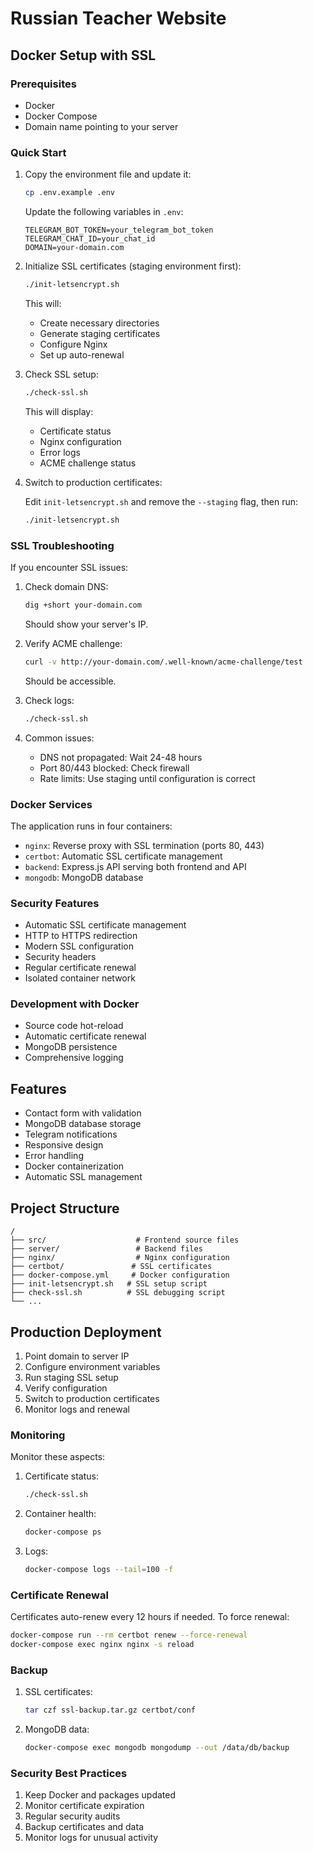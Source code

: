 # Russian Teacher Website

## Docker Setup with SSL

### Prerequisites

- Docker
- Docker Compose
- Domain name pointing to your server

### Quick Start

1. Copy the environment file and update it:

   ```bash
   cp .env.example .env
   ```

   Update the following variables in `.env`:

   ```
   TELEGRAM_BOT_TOKEN=your_telegram_bot_token
   TELEGRAM_CHAT_ID=your_chat_id
   DOMAIN=your-domain.com
   ```

2. Initialize SSL certificates (staging environment first):

   ```bash
   ./init-letsencrypt.sh
   ```

   This will:

   - Create necessary directories
   - Generate staging certificates
   - Configure Nginx
   - Set up auto-renewal

3. Check SSL setup:

   ```bash
   ./check-ssl.sh
   ```

   This will display:

   - Certificate status
   - Nginx configuration
   - Error logs
   - ACME challenge status

4. Switch to production certificates:

   Edit `init-letsencrypt.sh` and remove the `--staging` flag, then run:

   ```bash
   ./init-letsencrypt.sh
   ```

### SSL Troubleshooting

If you encounter SSL issues:

1. Check domain DNS:

   ```bash
   dig +short your-domain.com
   ```

   Should show your server's IP.

2. Verify ACME challenge:

   ```bash
   curl -v http://your-domain.com/.well-known/acme-challenge/test
   ```

   Should be accessible.

3. Check logs:

   ```bash
   ./check-ssl.sh
   ```

4. Common issues:
   - DNS not propagated: Wait 24-48 hours
   - Port 80/443 blocked: Check firewall
   - Rate limits: Use staging until configuration is correct

### Docker Services

The application runs in four containers:

- `nginx`: Reverse proxy with SSL termination (ports 80, 443)
- `certbot`: Automatic SSL certificate management
- `backend`: Express.js API serving both frontend and API
- `mongodb`: MongoDB database

### Security Features

- Automatic SSL certificate management
- HTTP to HTTPS redirection
- Modern SSL configuration
- Security headers
- Regular certificate renewal
- Isolated container network

### Development with Docker

- Source code hot-reload
- Automatic certificate renewal
- MongoDB persistence
- Comprehensive logging

## Features

- Contact form with validation
- MongoDB database storage
- Telegram notifications
- Responsive design
- Error handling
- Docker containerization
- Automatic SSL management

## Project Structure

```
/
├── src/                    # Frontend source files
├── server/                 # Backend files
├── nginx/                  # Nginx configuration
├── certbot/               # SSL certificates
├── docker-compose.yml     # Docker configuration
├── init-letsencrypt.sh   # SSL setup script
├── check-ssl.sh          # SSL debugging script
└── ...
```

## Production Deployment

1. Point domain to server IP
2. Configure environment variables
3. Run staging SSL setup
4. Verify configuration
5. Switch to production certificates
6. Monitor logs and renewal

### Monitoring

Monitor these aspects:

1. Certificate status:

   ```bash
   ./check-ssl.sh
   ```

2. Container health:

   ```bash
   docker-compose ps
   ```

3. Logs:
   ```bash
   docker-compose logs --tail=100 -f
   ```

### Certificate Renewal

Certificates auto-renew every 12 hours if needed. To force renewal:

```bash
docker-compose run --rm certbot renew --force-renewal
docker-compose exec nginx nginx -s reload
```

### Backup

1. SSL certificates:

   ```bash
   tar czf ssl-backup.tar.gz certbot/conf
   ```

2. MongoDB data:
   ```bash
   docker-compose exec mongodb mongodump --out /data/db/backup
   ```

### Security Best Practices

1. Keep Docker and packages updated
2. Monitor certificate expiration
3. Regular security audits
4. Backup certificates and data
5. Monitor logs for unusual activity
